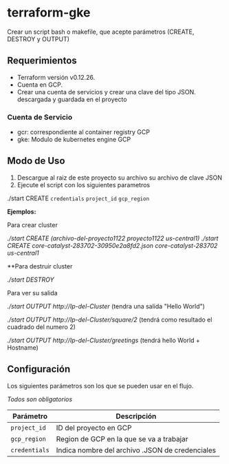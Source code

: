 # terraform-gke

Crear un script bash o makefile, que acepte parámetros (CREATE, DESTROY y OUTPUT) 

## Requerimientos

- Terraform versión v0.12.26.
- Cuenta en GCP.
- Crear una cuenta de servicios y crear una clave del tipo JSON. descargada y guardada en el proyecto

### Cuenta de Servicio 

- gcr: correspondiente al container registry GCP
- gke: Modulo de kubernetes engine GCP


## Modo de Uso

1. Descargue al raiz de este proyecto su archivo su archivo de clave JSON 
2. Ejecute el script con los siguientes parametros 

./start CREATE `credentials` `project_id` `gcp_region`

**Ejemplos:** 

Para crear cluster

_./start CREATE (archivo-del-proyecto1122 proyecto1122 us-central1)_
_./start CREATE core-catalyst-283702-30950e2a8fd2.json core-catalyst-283702 us-central1_

**Para destruir cluster 

_./start DESTROY_

Para ver su salida 

_./start OUTPUT http://Ip-del-Cluster_  (tendra una salida "Hello World")

_./start OUTPUT http://Ip-del-Cluster/square/2_ (tendrá como resultado el cuadrado del numero 2)

_./start OUTPUT http://Ip-del-Cluster/greetings_ (tendrá hello World + Hostname) 

## Configuración

Los siguientes parámetros son los que se pueden usar en el flujo.

  *Todos son obligatorios*

Parámetro | Descripción
--------- | -----------
`project_id` | ID del proyecto en GCP
`gcp_region` | Region de GCP en la que se va a trabajar
`credentials` | Indica nombre del archivo .JSON de credenciales 